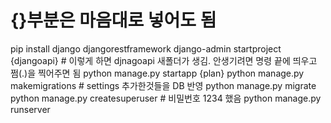 # {}부분은 마음대로 넣어도 됨

pip install django djangorestframework
django-admin startproject {djangoapi} # 이렇게 하면 djnagoapi 새폴더가 생김. 안생기려면 명령 끝에 띄우고 쩜(.)을 찍어주면 됨
python manage.py startapp {plan}
python manage.py makemigrations # settings 추가한것들을 DB 반영
python manage.py migrate
python manage.py createsuperuser # 비밀번호 1234 했음
python manage.py runserver
